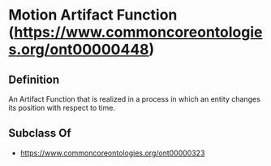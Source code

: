 # Motion Artifact Function (https://www.commoncoreontologies.org/ont00000448)

## Definition
An Artifact Function that is realized in a process in which an entity changes its position with respect to time.

## Subclass Of
- https://www.commoncoreontologies.org/ont00000323

